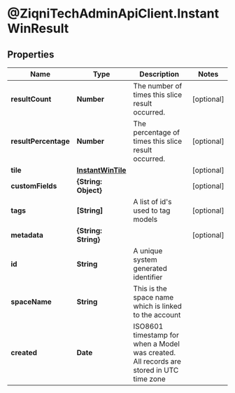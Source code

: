 # @ZiqniTechAdminApiClient.InstantWinResult

## Properties

Name | Type | Description | Notes
------------ | ------------- | ------------- | -------------
**resultCount** | **Number** | The number of times this slice result occurred. | [optional] 
**resultPercentage** | **Number** | The percentage of times this slice result occurred. | [optional] 
**tile** | [**InstantWinTile**](InstantWinTile.md) |  | [optional] 
**customFields** | **{String: Object}** |  | [optional] 
**tags** | **[String]** | A list of id&#39;s used to tag models | [optional] 
**metadata** | **{String: String}** |  | [optional] 
**id** | **String** | A unique system generated identifier | 
**spaceName** | **String** | This is the space name which is linked to the account | 
**created** | **Date** | ISO8601 timestamp for when a Model was created. All records are stored in UTC time zone | 


